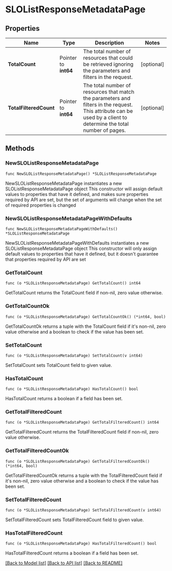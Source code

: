 # SLOListResponseMetadataPage

## Properties

Name | Type | Description | Notes
------------ | ------------- | ------------- | -------------
**TotalCount** | Pointer to **int64** | The total number of resources that could be retrieved ignoring the parameters and filters in the request. | [optional] 
**TotalFilteredCount** | Pointer to **int64** | The total number of resources that match the parameters and filters in the request. This attribute can be used by a client to determine the total number of pages. | [optional] 

## Methods

### NewSLOListResponseMetadataPage

`func NewSLOListResponseMetadataPage() *SLOListResponseMetadataPage`

NewSLOListResponseMetadataPage instantiates a new SLOListResponseMetadataPage object
This constructor will assign default values to properties that have it defined,
and makes sure properties required by API are set, but the set of arguments
will change when the set of required properties is changed

### NewSLOListResponseMetadataPageWithDefaults

`func NewSLOListResponseMetadataPageWithDefaults() *SLOListResponseMetadataPage`

NewSLOListResponseMetadataPageWithDefaults instantiates a new SLOListResponseMetadataPage object
This constructor will only assign default values to properties that have it defined,
but it doesn't guarantee that properties required by API are set

### GetTotalCount

`func (o *SLOListResponseMetadataPage) GetTotalCount() int64`

GetTotalCount returns the TotalCount field if non-nil, zero value otherwise.

### GetTotalCountOk

`func (o *SLOListResponseMetadataPage) GetTotalCountOk() (*int64, bool)`

GetTotalCountOk returns a tuple with the TotalCount field if it's non-nil, zero value otherwise
and a boolean to check if the value has been set.

### SetTotalCount

`func (o *SLOListResponseMetadataPage) SetTotalCount(v int64)`

SetTotalCount sets TotalCount field to given value.

### HasTotalCount

`func (o *SLOListResponseMetadataPage) HasTotalCount() bool`

HasTotalCount returns a boolean if a field has been set.

### GetTotalFilteredCount

`func (o *SLOListResponseMetadataPage) GetTotalFilteredCount() int64`

GetTotalFilteredCount returns the TotalFilteredCount field if non-nil, zero value otherwise.

### GetTotalFilteredCountOk

`func (o *SLOListResponseMetadataPage) GetTotalFilteredCountOk() (*int64, bool)`

GetTotalFilteredCountOk returns a tuple with the TotalFilteredCount field if it's non-nil, zero value otherwise
and a boolean to check if the value has been set.

### SetTotalFilteredCount

`func (o *SLOListResponseMetadataPage) SetTotalFilteredCount(v int64)`

SetTotalFilteredCount sets TotalFilteredCount field to given value.

### HasTotalFilteredCount

`func (o *SLOListResponseMetadataPage) HasTotalFilteredCount() bool`

HasTotalFilteredCount returns a boolean if a field has been set.


[[Back to Model list]](../README.md#documentation-for-models) [[Back to API list]](../README.md#documentation-for-api-endpoints) [[Back to README]](../README.md)


